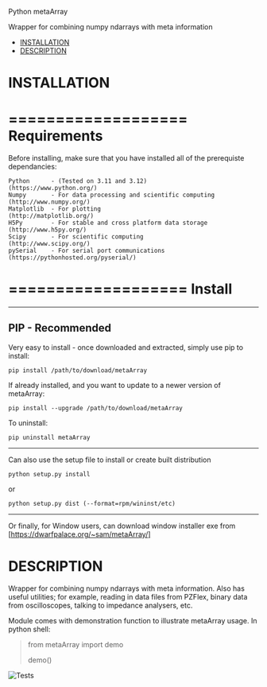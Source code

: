 Python metaArray

Wrapper for combining numpy ndarrays with meta information

- [INSTALLATION](#installation)
- [DESCRIPTION](#description)

# INSTALLATION

===================
Requirements
===================

Before installing, make sure that you have installed all of the prerequiste dependancies:

	Python 		- (Tested on 3.11 and 3.12)							(https://www.python.org/)
	Numpy		- For data processing and scientific computing		(http://www.numpy.org/)
	Matplotlib	- For plotting										(http://matplotlib.org/)
	H5Py		- For stable and cross platform data storage		(http://www.h5py.org/)
	Scipy		- For scientific computing							(http://www.scipy.org/)
    pySerial    - For serial port communications                    (https://pythonhosted.org/pyserial/)

===================
Install
===================

-----------------------
PIP - Recommended
-----------------------

Very easy to install - once downloaded and extracted, simply use pip to install:

	pip install /path/to/download/metaArray

If already installed, and you want to update to a newer version of metaArray:

	pip install --upgrade /path/to/download/metaArray

To uninstall:

	pip uninstall metaArray

-----------------------

Can also use the setup file to install or create built distribution

	python setup.py install

or

	python setup.py dist (--format=rpm/wininst/etc)

----------------------

Or finally, for Window users, can download window installer exe from [https://dwarfpalace.org/~sam/metaArray/]


# DESCRIPTION

Wrapper for combining numpy ndarrays with meta information. Also has useful utilities;
for example, reading in data files from PZFlex, binary data from oscilloscopes, talking
to impedance analysers, etc.

Module comes with demonstration function to illustrate metaArray usage. In python shell:

> from metaArray import demo
>
> demo()

![Tests](https://github.com/UltrasoundSam/metaArray/actions/workflows/tests.yml/badge.svg)
